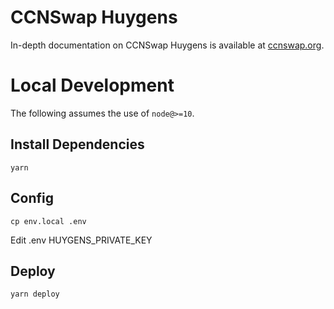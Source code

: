 # CCNSwap Huygens

In-depth documentation on CCNSwap Huygens is available at [ccnswap.org](https://ccnswap.org/).

# Local Development

The following assumes the use of `node@>=10`.

## Install Dependencies

`yarn`

## Config 

`cp env.local .env`

Edit .env HUYGENS_PRIVATE_KEY

## Deploy

`yarn deploy`
